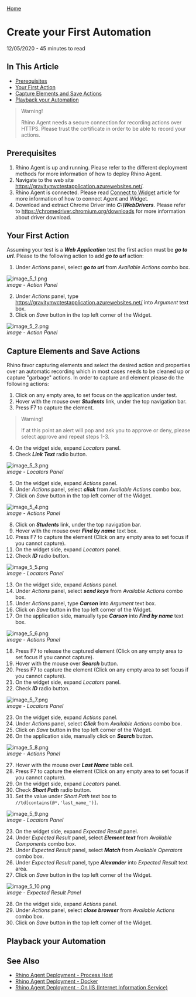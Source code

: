 [Home](../Home.md 'Home')  

# Create your First Automation
12/05/2020 - 45 minutes to read

## In This Article
* [Prerequisites](#prerequisites)
* [Your First Action](#requirements)
* [Capture Elements and Save Actions](#configure-ssl-certificate)
* [Playback your Automation](#run-as-process)

> Warning!
>
> Rhino Agent needs a secure connection for recording actions over HTTPS. Please trust the certificate in order to be able to record your actions.  

## Prerequisites
1. Rhino Agent is up and running. Please refer to the different deployment methods for more information of how to deploy Rhino Agent.
2. Navigate to the web site https://gravitymvctestapplication.azurewebsites.net/.
3. Rhino Agent is connected. Please read [Connect to Widget](./ConnectWidget.md 'ConnectWidget') article for more information of how to connect Agent and Widget.
4. Download and extract Chrome Driver into _**C:\WebDrivers**_. Please refer to https://chromedriver.chromium.org/downloads for more information about driver download.

## Your First Action
Assuming your test is a _**Web Application**_ test the first action must be _**go to url**_. Please to the following action to add _**go to url**_ action:  

1. Under _Actions_ panel, select _**go to url**_ from _Available Actions_ combo box.  

![image_5_1.png](../../images/image_5_1.png)  
_image - Action Panel_  
  
2. Under _Actions_ panel, type https://gravitymvctestapplication.azurewebsites.net/ into _Argument_ text box.
3. Click on _Save_ button in the top left corner of the Widget.  

![image_5_2.png](../../images/image_5_2.png)  
_image - Action Panel_

## Capture Elements and Save Actions
Rhino favor capturing elements and select the desired action and properties over an automatic recording which in most cases needs to be cleaned up or capture "garbage" actions. In order to capture and element please do the following actions:  

1. Click on any empty area, to set focus on the application under test.
2. Hover with the mouse over _**Students**_ link, under the top navigation bar.
3. Press F7 to capture the element.  

> Warning!
>
> If at this point an alert will pop and ask you to approve or deny, please select approve and repeat steps 1-3.  

4. On the widget side, expand _Locators_ panel.
5. Check _**Link Text**_ radio button.  

![image_5_3.png](../../images/image_5_3.png)  
_image - Locators Panel_  
  
5. On the widget side, expand _Actions_ panel.
6. Under _Actions_ panel, select _**click**_ from _Available Actions_ combo box.
7. Click on _Save_ button in the top left corner of the Widget.  

![image_5_4.png](../../images/image_5_4.png)  
_image - Actions Panel_  
  
8. Click on _**Students**_ link, under the top navigation bar.
9. Hover with the mouse over _**Find by name**_ text box.
10. Press F7 to capture the element (Click on any empty area to set focus if you cannot capture).
11. On the widget side, expand _Locators_ panel.
12. Check _**ID**_ radio button.  

![image_5_5.png](../../images/image_5_5.png)  
_image - Locators Panel_  
  
13. On the widget side, expand _Actions_ panel.
14. Under _Actions_ panel, select _**send keys**_ from _Available Actions_ combo box.
15. Under _Actions_ panel, type _**Carson**_ into _Argument_ text box.
16. Click on _Save_ button in the top left corner of the Widget.
17. On the application side, manually type _**Carson**_ into _**Find by name**_ text box.  
  
![image_5_6.png](../../images/image_5_6.png)  
_image - Actions Panel_  
  
18. Press F7 to release the captured element (Click on any empty area to set focus if you cannot capture).
19. Hover with the mouse over _**Search**_ button.
20. Press F7 to capture the element (Click on any empty area to set focus if you cannot capture).
21. On the widget side, expand _Locators_ panel.
22. Check _**ID**_ radio button.  
  
![image_5_7.png](../../images/image_5_7.png)  
_image - Locators Panel_  
  
23. On the widget side, expand _Actions_ panel.
24. Under _Actions_ panel, select _**Click**_ from _Available Actions_ combo box.
25. Click on _Save_ button in the top left corner of the Widget.
26. On the application side, manually click on _**Search**_ button.  
  
![image_5_8.png](../../images/image_5_8.png)  
_image - Actions Panel_  
  
27. Hover with the mouse over _**Last Name**_ table cell.
28. Press F7 to capture the element (Click on any empty area to set focus if you cannot capture).
29. On the widget side, expand _Locators_ panel.
30. Check _**Short Path**_ radio button.
31. Set the value under _Short Path_ text box to ```//td[contains(@*,'last_name_')]```.  
  
![image_5_9.png](../../images/image_5_9.png)  
_image - Locators Panel_ 

23. On the widget side, expand _Expected Result_ panel.
24. Under _Expected Result_ panel, select _**Element text**_ from _Available Components_ combo box.
25. Under _Expected Result_ panel, select _**Match**_ from _Available Operators_ combo box.
26. Under _Expected Result_ panel, type _**Alexander**_ into _Expected Result_ text area.
27. Click on _Save_ button in the top left corner of the Widget.  

![image_5_10.png](../../images/image_5_10.png)  
_image - Expected Result Panel_  
  
28. On the widget side, expand _Actions_ panel.
29. Under _Actions_ panel, select _**close browser**_ from _Available Actions_ combo box.
30. Click on _Save_ button in the top left corner of the Widget.

## Playback your Automation

## See Also
* [Rhino Agent Deployment - Process Host](./Deployment.md 'Deployment')
* [Rhino Agent Deployment - Docker](./DeploymentDocker.md 'DeploymentDocker')
* [Rhino Agent Deployment - On IIS (Internet Information Service)](./DeploymentIIS.md 'DeploymentIIS')